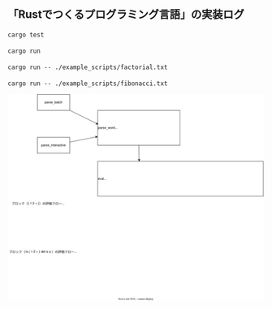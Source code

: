 ## 「Rustでつくるプログラミング言語」の実装ログ

```
cargo test

cargo run

cargo run -- ./example_scripts/factorial.txt

cargo run -- ./example_scripts/fibonacci.txt
```

![](./architecture.drawio.svg)